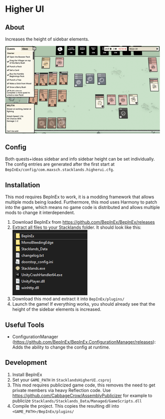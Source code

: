 # Higher UI
## About
Increases the height of sidebar elements.

![BepInExSetup](Docs/Showcase.png)

## Config
Both quests+ideas sidebar and info sidebar height can be set individually.
The config entries are generated after the first start at `BepInEx/config/com.maxsch.stacklands.higherui.cfg`.

## Installation
This mod requires BepInEx to work, it is a modding framework that allows multiple mods being loaded.
Furthermore, this mod uses Harmony to patch into the game, which means no game code is distributed and allows multiple mods to change it interdependent.

1. Download BepInEx from https://github.com/BepInEx/BepInEx/releases 
2. Extract all files to your Stacklands folder. It should look like this:\
![BepInExSetup](Docs/BepInExSetup.png)
3. Download this mod and extract it into `BepInEx/plugins/`
4. Launch the game! If everything works, you should already see that the height of the sidebar elements is increased.

## Useful Tools
- ConfigurationManager (https://github.com/BepInEx/BepInEx.ConfigurationManager/releases): Adds the ability to change the config at runtime.

## Development
1. Install BepInEx
2. Set your `GAME_PATH` in `StacklandsHigherUI.csproj`
3. This mod requires publicized game code, this removes the need to get private members via heavy Reflection code. Use https://github.com/CabbageCrow/AssemblyPublicizer for example to publicize `Stacklands/Stacklands_Data/Managed/GameScripts.dll`
4. Compile the project. This copies the resulting dll into `<GAME_PATH>/BepInEx/plugins/`
